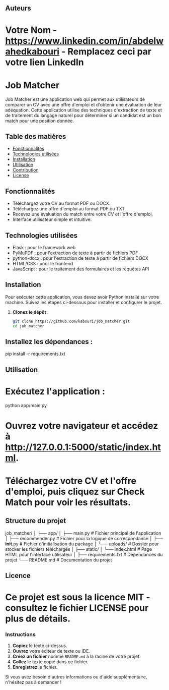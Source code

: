 ## Auteurs
# Votre Nom - https://www.linkedin.com/in/abdelwahedkabouri - Remplacez ceci par votre lien LinkedIn


# Job Matcher

Job Matcher est une application web qui permet aux utilisateurs de comparer un CV avec une offre d'emploi et d'obtenir une évaluation de leur adéquation. Cette application utilise des techniques d'extraction de texte et de traitement du langage naturel pour déterminer si un candidat est un bon match pour une position donnée.

## Table des matières

- [Fonctionnalités](#fonctionnalités)
- [Technologies utilisées](#technologies-utilisées)
- [Installation](#installation)
- [Utilisation](#utilisation)
- [Contribution](#contribution)
- [License](#license)

## Fonctionnalités

- Téléchargez votre CV au format PDF ou DOCX.
- Téléchargez une offre d'emploi au format PDF ou TXT.
- Recevez une évaluation du match entre votre CV et l'offre d'emploi.
- Interface utilisateur simple et intuitive.

## Technologies utilisées

- Flask : pour le framework web
- PyMuPDF : pour l'extraction de texte à partir de fichiers PDF
- python-docx : pour l'extraction de texte à partir de fichiers DOCX
- HTML/CSS : pour le frontend
- JavaScript : pour le traitement des formulaires et les requêtes API

## Installation

Pour exécuter cette application, vous devez avoir Python installé sur votre machine. Suivez les étapes ci-dessous pour installer et configurer le projet.

1. **Clonez le dépôt** :

   ```bash
   git clone https://github.com/kabouri/job_matcher.git
   cd job_matcher

## Installez les dépendances :

pip install -r requirements.txt


## Utilisation
# Exécutez l'application :

python app/main.py

# Ouvrez votre navigateur et accédez à http://127.0.0.1:5000/static/index.html.

# Téléchargez votre CV et l'offre d'emploi, puis cliquez sur Check Match pour voir les résultats.


## Structure du projet

job_matcher/
│
├── app/
│   ├── main.py                # Fichier principal de l'application
│   ├── recommender.py         # Fichier pour la logique de correspondance
│   ├── __init__.py            # Fichier d'initialisation du package
│   └── uploads/               # Dossier pour stocker les fichiers téléchargés
│
├── static/
│   └── index.html             # Page HTML pour l'interface utilisateur
│
├── requirements.txt           # Dépendances du projet
└── README.md                  # Documentation du projet


## Licence

# Ce projet est sous la licence MIT - consultez le fichier LICENSE pour plus de détails.


### Instructions

1. **Copiez** le texte ci-dessus.
2. **Ouvrez** votre éditeur de texte ou IDE.
3. **Créez un fichier** nommé `README.md` à la racine de votre projet.
4. **Collez** le texte copié dans ce fichier.
5. **Enregistrez** le fichier.

Si vous avez besoin d'autres informations ou d'aide supplémentaire, n'hésitez pas à demander !


